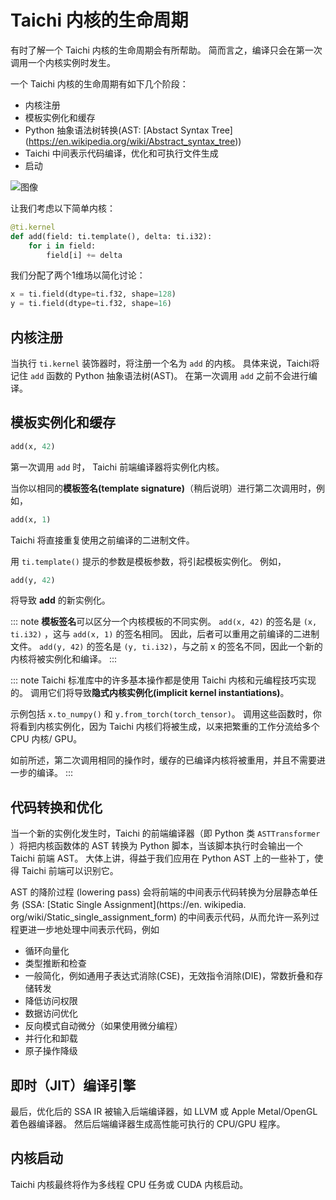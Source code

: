 # Taichi 内核的生命周期

有时了解一个 Taichi 内核的生命周期会有所帮助。 简而言之，编译只会在第一次调用一个内核实例时发生。

一个 Taichi 内核的生命周期有如下几个阶段：

- 内核注册
- 模板实例化和缓存
- Python 抽象语法树转换(AST: \[Abstact Syntax Tree\](https://en.wikipedia.org/wiki/Abstract_syntax_tree))
- Taichi 中间表示代码编译，优化和可执行文件生成
- 启动

![图像](https://raw.githubusercontent.com/taichi-dev/public_files/fa03e63ca4e161318c8aa9a5db7f4a825604df88/taichi/life_of_kernel.png)

让我们考虑以下简单内核：

```python
@ti.kernel
def add(field: ti.template(), delta: ti.i32):
    for i in field:
        field[i] += delta
```

我们分配了两个1维场以简化讨论：

```python
x = ti.field(dtype=ti.f32, shape=128)
y = ti.field(dtype=ti.f32, shape=16)
```

## 内核注册

当执行 `ti.kernel` 装饰器时，将注册一个名为 `add` 的内核。 具体来说，Taichi将记住 `add` 函数的 Python 抽象语法树(AST)。 在第一次调用 `add` 之前不会进行编译。

## 模板实例化和缓存

```python
add(x, 42)
```

第一次调用 `add` 时， Taichi 前端编译器将实例化内核。

当你以相同的**模板签名(template signature)**（稍后说明）进行第二次调用时，例如，

```python
add(x, 1)
```

Taichi 将直接重复使用之前编译的二进制文件。

用 `ti.template()` 提示的参数是模板参数，将引起模板实例化。 例如，

```python
add(y, 42)
```

将导致 **add** 的新实例化。

::: note
**模板签名**可以区分一个内核模板的不同实例。 `add(x, 42)` 的签名是 `(x, ti.i32)` ，这与 `add(x, 1)` 的签名相同。 因此，后者可以重用之前编译的二进制文件。 `add(y, 42)` 的签名是 `(y, ti.i32)`，与之前 x 的签名不同，因此一个新的内核将被实例化和编译。
:::

::: note
Taichi 标准库中的许多基本操作都是使用 Taichi 内核和元编程技巧实现的。 调用它们将导致**隐式内核实例化(implicit kernel instantiations)**。

示例包括 `x.to_numpy()` 和 `y.from_torch(torch_tensor)`。 调用这些函数时，你将看到内核实例化，因为 Taichi 内核们将被生成，以来把繁重的工作分流给多个 CPU 内核/ GPU。

如前所述，第二次调用相同的操作时，缓存的已编译内核将被重用，并且不需要进一步的编译。
:::

## 代码转换和优化

当一个新的实例化发生时，Taichi 的前端编译器（即 Python 类 `ASTTransformer` ）将把内核函数体的 AST 转换为 Python 脚本，当该脚本执行时会输出一个 Taichi 前端 AST。 大体上讲，得益于我们应用在 Python AST 上的一些补丁，使得 Taichi 前端可以识别它。

AST 的降阶过程 (lowering pass) 会将前端的中间表示代码转换为分层静态单任务 (SSA: \[Static Single Assignment\](https://en. wikipedia. org/wiki/Static_single_assignment_form) 的中间表示代码，从而允许一系列过程更进一步地处理中间表示代码，例如

- 循环向量化
- 类型推断和检查
- 一般简化，例如通用子表达式消除(CSE)，无效指令消除(DIE)，常数折叠和存储转发
- 降低访问权限
- 数据访问优化
- 反向模式自动微分（如果使用微分编程）
- 并行化和卸载
- 原子操作降级

## 即时（JIT）编译引擎

最后，优化后的 SSA IR 被输入后端编译器，如 LLVM 或 Apple Metal/OpenGL 着色器编译器。 然后后端编译器生成高性能可执行的 CPU/GPU 程序。

## 内核启动

Taichi 内核最终将作为多线程 CPU 任务或 CUDA 内核启动。
